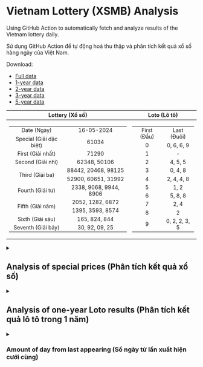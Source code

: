 # Vietnam Lottery (XSMB) Analysis

Using GitHub Action to automatically fetch and analyze results of the Vietnam lottery daily.

Sử dụng GitHub Action để tự động hoá thu thập và phân tích kết quả xổ số hàng ngày của Việt Nam.

Download:

* [Full data](https://raw.githubusercontent.com/khiemdoan/vietnam-lottery-xsmb-analysis/main/results/xsmb.csv)
* [1-year data](https://raw.githubusercontent.com/khiemdoan/vietnam-lottery-xsmb-analysis/main/results/xsmb_1_year.csv)
* [2-year data](https://raw.githubusercontent.com/khiemdoan/vietnam-lottery-xsmb-analysis/main/results/xsmb_2_year.csv)
* [3-year data](https://raw.githubusercontent.com/khiemdoan/vietnam-lottery-xsmb-analysis/main/results/xsmb_3_year.csv)
* [5-year data](https://raw.githubusercontent.com/khiemdoan/vietnam-lottery-xsmb-analysis/main/results/xsmb_5_year.csv)

| Lottery (Xổ số) | Loto (Lô tô) |
| :------------: | :----------: |
| <table><tr><td>Date (Ngày)</td><td>16-05-2024</td></tr><tr><td>Special (Giải dặc biệt)</td><td>61034</td></tr><tr><td>First (Giải nhất)</td><td>71290</td></tr><tr><td>Second (Giải nhì)</td><td>62348, 50106</td></tr><tr><td rowspan="2">Third (Giải ba)</td><td>88442, 20468, 98125</td></tr><tr><td>52900, 60651, 31992</td></tr><tr><td>Fourth (Giải tư)</td><td>2338, 9068, 9944, 8906</td></tr><tr><td rowspan="2">Fifth (Giải năm)</td><td>2052, 1282, 6872</td></tr><tr><td>1395, 3593, 8574</td></tr><tr><td>Sixth (Giải sáu)</td><td>165, 824, 844</td></tr><tr><td>Seventh (Giải bảy)</td><td>30, 92, 09, 25</td></tr></table> | <table><tr><td>First (Đầu)</td><td>Last (Đuôi)</td></tr><tr><td>0</td><td>0, 6, 6, 9</td></tr><tr><td>1</td><td>-</td></tr><tr><td>2</td><td>4, 5, 5</td></tr><tr><td>3</td><td>0, 4, 8</td></tr><tr><td>4</td><td>2, 4, 4, 8</td></tr><tr><td>5</td><td>1, 2</td></tr><tr><td>6</td><td>5, 8, 8</td></tr><tr><td>7</td><td>2, 4</td></tr><tr><td>8</td><td>2</td></tr><tr><td>9</td><td>0, 2, 2, 3, 5</td></tr></table> |

<details>
  <summary><h2>Analysis of special prices (Phân tích kết quả xổ số)</h2></summary>
  <h3>Amount of day from last appearing (Số ngày từ lần xuất hiện cuối cùng)</h3>

  ![Delta](images/special_delta.jpg)

  <h3>Top 10 amount of day from last appearing (Top 10 số lâu chưa xuất hiện)</h3>

  ![Delta top 10](images/special_delta_top_10.jpg)
</details>

<details>
  <summary><h2>Analysis of one-year Loto results (Phân tích kết quả lô tô trong 1 năm)</h2></summary>

  Max: 129. Min: 72.

  Mean: 97.74. Standard deviation: 10.0.

  <h3>Detail (Chi tiết)</h3>

  ![Detail](images/heatmap.jpg)

  <h3>Top 10</h3>

  ![Top 10](images/top-10.jpg)

  <h3>Distribution (Phân bổ)</h3>

  ![Distribution](images/distribution.jpg)
</details>

<details>
  <summary><h3>Amount of day from last appearing (Số ngày từ lần xuất hiện cưới cùng)</h2></summary>

  ![Delta](images/delta.jpg)

  <h3>Top 10 amount of day from last appearing (Top 10 số lâu chưa xuất hiện)</h3>

  ![Delta top 10](images/delta_top_10.jpg)
</details>